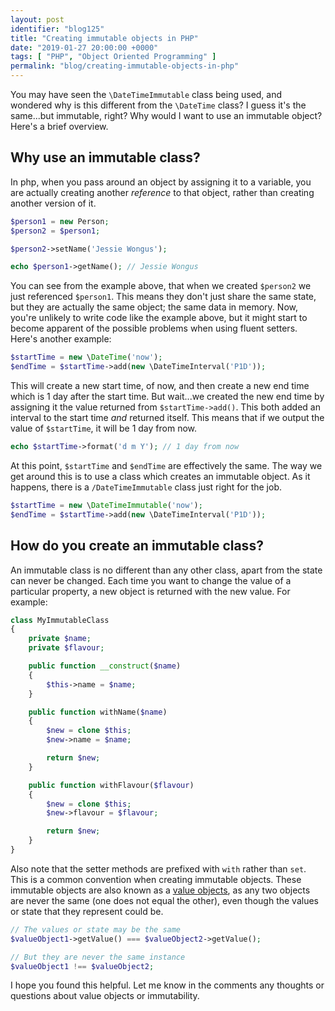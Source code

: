 ```yaml
---
layout: post
identifier: "blog125"
title: "Creating immutable objects in PHP"
date: "2019-01-27 20:00:00 +0000"
tags: [ "PHP", "Object Oriented Programming" ]
permalink: "blog/creating-immutable-objects-in-php"
---
```

You may have seen the `\DateTimeImmutable` class being used, and wondered why is this different from the `\DateTime` class? I guess it's the same...but immutable, right? Why would I want to use an immutable object? Here's a brief overview.

## Why use an immutable class?

In php, when you pass around an object by assigning it to a variable, you are actually creating another *reference* to that object, rather than creating another version of it.

```php
$person1 = new Person;
$person2 = $person1;

$person2->setName('Jessie Wongus');

echo $person1->getName(); // Jessie Wongus
```
You can see from the example above, that when we created `$person2` we just referenced `$person1`. This means they don't just share the same state, but they are actually the same object; the same data in memory. Now, you're unlikely to write code like the example above, but it might start to become apparent of the possible problems when using fluent setters. Here's another example:

```php
$startTime = new \DateTime('now');
$endTime = $startTime->add(new \DateTimeInterval('P1D'));
```
This will create a new start time, of now, and then create a new end time which is 1 day after the start time. But wait...we created the new end time by assigning it the value returned from `$startTime->add()`. This both added an interval to the start time *and* returned itself. This means that if we output the value of `$startTime`, it will be 1 day from now.
```php
echo $startTime->format('d m Y'); // 1 day from now
```
At this point, `$startTime` and `$endTime` are effectively the same. The way we get around this is to use a class which creates an immutable object. As it happens, there is a `/DateTimeImmutable` class just right for the job.
```php
$startTime = new \DateTimeImmutable('now');
$endTime = $startTime->add(new \DateTimeInterval('P1D'));
```
## How do you create an immutable class?
An immutable class is no different than any other class, apart from the state can never be changed. Each time you want to change the value of a particular property, a new object is returned with the new value. For example:

```php
class MyImmutableClass
{
    private $name;
    private $flavour;

    public function __construct($name)
    {
        $this->name = $name;
    }

    public function withName($name)
    {
        $new = clone $this;
        $new->name = $name;

        return $new;
    }

    public function withFlavour($flavour)
    {
        $new = clone $this;
        $new->flavour = $flavour;

        return $new;
    }
}
``` 
Also note that the setter methods are prefixed with `with` rather than `set`. This is a common convention when creating immutable objects.  These immutable objects are also known as a [value objects][1], as any two objects are never the same (one does not equal the other), even though the values or state that they represent could be.
```php
// The values or state may be the same
$valueObject1->getValue() === $valueObject2->getValue();

// But they are never the same instance
$valueObject1 !== $valueObject2;  
```
I hope you found this helpful. Let me know in the comments any thoughts or questions about value objects or immutability.

[1]: https://en.wikipedia.org/wiki/Value_object